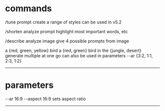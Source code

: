 
# commands

/tune prompt
create a range of styles
can be used in v5.2

/shorten
analyze prompt
highlight most important words, etc

/describe
analyze image
give 4 possible prompts from image

a {red, green, yellow} bird
a {red, green} bird in the {jungle, desert}
generate multiple at one go
can also be used in parameters
--ar {3:2, 1:1, 2:3, 1:2}

---

# parameters

--ar 16:9
--aspect 16:9
sets aspect ratio

---
